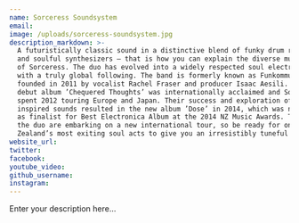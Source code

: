 ```yaml
---
name: Sorceress Soundsystem
email:
image: /uploads/sorceress-soundsystem.jpg
description_markdown: >-
  A futuristically classic sound in a distinctive blend of funky drum rhythms
  and soulful synthesizers – that is how you can explain the diverse music mix
  of Sorceress. The duo has evolved into a widely respected soul electronica act
  with a truly global following. The band is formerly known as Funkommunity,
  founded in 2011 by vocalist Rachel Fraser and producer Isaac Aesili. Their
  debut album ’Chequered Thoughts’ was internationally acclaimed and Sorceress
  spent 2012 touring Europe and Japan. Their success and exploration of new jazz
  inspired sounds resulted in the new album ’Dose’ in 2014, which was nominated
  as finalist for Best Electronica Album at the 2014 NZ Music Awards. This year
  the duo are embarking on a new international tour, so be ready for one of New
  Zealand’s most exiting soul acts to give you an irresistibly tuneful surprise.
website_url:
twitter:
facebook:
youtube_video:
github_username:
instagram:
---
```


Enter your description here...
